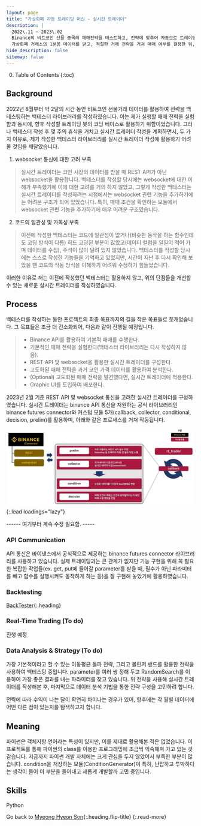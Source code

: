 ```yaml
---
layout: page
title: "가상화폐 자동 트레이딩 머신 - 실시간 트레이더"
description: |
  2022\.11 ~ 2023\.02  
  Binance의 비트코인 선물 종목의 매매전략을 테스트하고, 전략에 맞추어 자동으로 트레이딩하는 봇을 만드는 개인 프로젝트입니다.
  가상화폐 거래소의 1분봉 데이터를 받고, 적절한 거래 전략을 거쳐 매매 여부를 결정한 뒤, 지정한 수량을 지정한 가격에 매매하는 트레이딩 봇을 작성하였습니다.
hide_description: false
sitemap: false
---
```


0. Table of Contents
{:toc}


## Background

2022년 8월부터 약 2달의 시간 동안 비트코인 선물거래 데이터를 활용하여 전략을 백테스팅하는 백테스터 라이브러리를 작성하였습니다. 이는 제가 실행할 매매 전략을 실험함과 동시에, 향후 작성할 트레이딩 봇의 코딩 베이스로 활용하기 위함이었습니다. 그러나 백테스터 작성 후 몇 주의 휴식을 거치고 실시간 트레이더 작성을 계획하면서, 두 가지 이유로, 제가 작성한 백테스터 라이브러리를 실시간 트레이더 작성에 활용하기 어려울 것임을 깨달았습니다. 

1. websocket 통신에 대한 고려 부족
> 실시간 트레이더는 코인 시장의 데이터를 받을 때 REST API가 아닌 websocket을 활용합니다. 백테스터를 작성할 당시에는 websocket에 대한 이해가 부족했기에 이에 대한 고려를 거의 하지 않았고, 그렇게 작성한 백테스터는 실시간 트레이더를 작성하려는 시점에서는 websocket 관련 기능을 추가하기에는 어려운 구조가 되어 있었습니다. 특히, 매매 조건을 확인하는 모듈에서 websocket 관련 기능을 추가하기에 매우 어려운 구조였습니다.

2. 코드의 일관성 및 가독성 부족
> 이전에 작성한 백테스터는 코드에 일관성이 없거나(비슷한 동작을 하는 함수인데도 코딩 방식이 다름) 하드 코딩된 부분이 많았고(데이터 컬럼을 일일이 적어 가며 데이터를 수집), 주석이 많이 달려 있지 않았습니다. 백테스터를 작성할 당시에는 스스로 작성한 기능들을 기억하고 있었지만, 시간이 지난 후 다시 확인해 보았을 땐 코드의 작동 방식을 이해하기 어려워 수정하기 힘들었습니다.

이러한 이유로 저는 이전에 작성했던 백테스터는 활용하지 않고, 위의 단점들을 개선할 수 있는 새로운 실시간 트레이더를 작성하였습니다.


## Process

백테스터를 작성하는 동안 프로젝트의 최종 목표까지의 길을 작은 목표들로 쪼개었습니다. 그 목표들은 조금 더 간소화되어, 다음과 같이 진행될 예정입니다.

> - Binance API를 활용하여 기본적 매매를 수행한다.
> - 기본적인 매매 전략을 실험한다(백테스터 라이브러리는 다시 작성하지 않음).
> - REST API 및 websocket을 활용한 실시간 트레이더를 구성한다.
> - 고도화된 매매 전략을 과거 코인 가격 데이터를 활용하여 분석한다.
> - (Optional) 고도화된 매매 전략을 발견했다면, 실시간 트레이더에 적용한다.
> - Graphic UI를 도입하여 배포한다.


2023년 2월 기준 REST API 및 websocket 통신을 고려한 실시간 트레이더를 구성하였습니다. 실시간 트레이더는 binance API 통신을 지원하는 공식 라이브러리인 binance futures connector와 커스텀 모듈 5개(callback, collector, conditional, decision, prelim)를 활용하며, 아래와 같은 프로세스를 거쳐 작동됩니다.

![binance-rt-trader-process](/assets/img/projects/binance-rt-trader-process.jpg){:.lead loadings="lazy"}




------ 여기부터 계속 수정 필요함. -----


### API Communication

API 통신은 바이낸스에서 공식적으로 제공하는 binance futures connector 라이브러리를 사용하고 있습니다. 실제 트레이딩과는 큰 관계가 없지만 기능 구현을 위해 꼭 필요한 복잡한 작업들(ex. get, put에 들어갈 parameter를 받을 때, 필수가 아닌 파라미터를 빼고 함수를 실행시켜도 동작하게 하는 등)을 잘 구현해 놓았기에 활용하였습니다.


### Backtesting

[BackTester](/projects/binance-auto-trader-backtester/){:.heading}

### Real-Time Trading (To do)

진행 예정

### Data Analysis & Strategy (To do)

가장 기본적이라고 할 수 있는 이동평균 돌파 전략, 그리고 볼린저 밴드를 활용한 전략을 사용하여 백테스팅 중입니다. parameter를 여러 쌍 정해 두고 RandomSearch를 이용하여 가장 좋은 결과를 내는 파라미터를 찾고 있습니다. 위 전략을 사용해 실시간 트레이더를 작성해본 후, 마지막으로 데이터 분석 기법을 통한 전략 구성을 고민하려 합니다.

전략에 따라 수익이 나는 달이 확연히 차이나는 경우가 있어, 향후에는 각 월별 데이터에 어떤 다른 점이 있는지를 탐색하고자 합니다.


## Meaning

파이썬은 객체지향 언어라는 특성이 있지만, 이를 제대로 활용해본 적은 없었습니다. 이 프로젝트를 통해 파이썬의 class를 이용한 프로그래밍에 조금씩 익숙해져 가고 있는 것 같습니다. 지금까지 파이썬 개발 자체에는 크게 관심을 두지 않았어서 부족한 부분이 많습니다. condition을 저장하는 모듈(ConditionGenerator)이 특히, 난잡하고 투박하다는 생각이 들어 이 부분을 들어내고 새롭게 개발할까 고민 중입니다.




## Skills

Python

Go back to [Myeong Hyeon Son](/about/){:.heading.flip-title}
{:.read-more}